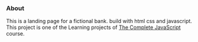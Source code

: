 ### About

This is a landing page for a fictional bank. build with html css and javascript. 
This project is one of the Learning projects of [The Complete JavaScript](https://www.udemy.com/course/the-complete-javascript-course/) course.
